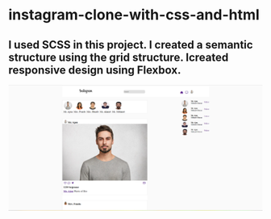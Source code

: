 # instagram-clone-with-css-and-html

## I used SCSS in this project. I created a semantic structure using the grid structure.  Icreated responsive design using Flexbox.

![İmage for Instagram](instagramLastview.png)